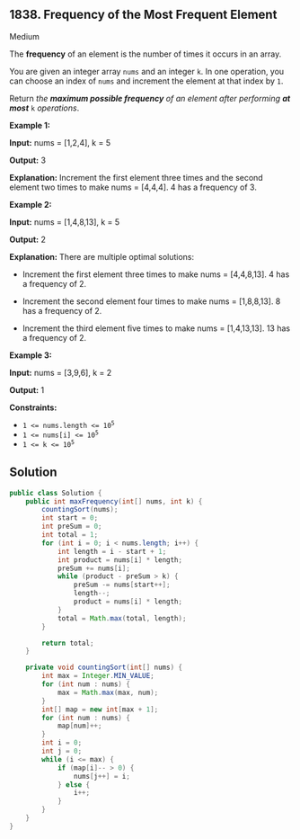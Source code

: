 ## 1838\. Frequency of the Most Frequent Element

Medium

The **frequency** of an element is the number of times it occurs in an array.

You are given an integer array `nums` and an integer `k`. In one operation, you can choose an index of `nums` and increment the element at that index by `1`.

Return _the **maximum possible frequency** of an element after performing **at most**_ `k` _operations_.

**Example 1:**

**Input:** nums = [1,2,4], k = 5

**Output:** 3

**Explanation:** Increment the first element three times and the second element two times to make nums = [4,4,4]. 4 has a frequency of 3.

**Example 2:**

**Input:** nums = [1,4,8,13], k = 5

**Output:** 2

**Explanation:** There are multiple optimal solutions: 

- Increment the first element three times to make nums = [4,4,8,13]. 4 has a frequency of 2.

- Increment the second element four times to make nums = [1,8,8,13]. 8 has a frequency of 2. 

- Increment the third element five times to make nums = [1,4,13,13]. 13 has a frequency of 2.

**Example 3:**

**Input:** nums = [3,9,6], k = 2

**Output:** 1

**Constraints:**

*   <code>1 <= nums.length <= 10<sup>5</sup></code>
*   <code>1 <= nums[i] <= 10<sup>5</sup></code>
*   <code>1 <= k <= 10<sup>5</sup></code>

## Solution

```java
public class Solution {
    public int maxFrequency(int[] nums, int k) {
        countingSort(nums);
        int start = 0;
        int preSum = 0;
        int total = 1;
        for (int i = 0; i < nums.length; i++) {
            int length = i - start + 1;
            int product = nums[i] * length;
            preSum += nums[i];
            while (product - preSum > k) {
                preSum -= nums[start++];
                length--;
                product = nums[i] * length;
            }
            total = Math.max(total, length);
        }

        return total;
    }

    private void countingSort(int[] nums) {
        int max = Integer.MIN_VALUE;
        for (int num : nums) {
            max = Math.max(max, num);
        }
        int[] map = new int[max + 1];
        for (int num : nums) {
            map[num]++;
        }
        int i = 0;
        int j = 0;
        while (i <= max) {
            if (map[i]-- > 0) {
                nums[j++] = i;
            } else {
                i++;
            }
        }
    }
}
```